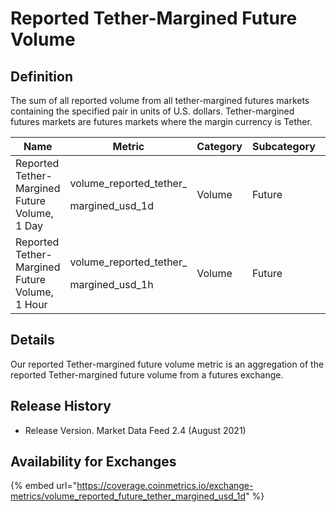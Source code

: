 # Reported Tether-Margined Future Volume

## Definition

The sum of all reported volume from all tether-margined futures markets containing the specified pair in units of U.S. dollars. Tether-margined futures markets are futures markets where the margin currency is Tether.

| Name                                           | Metric                                               | Category | Subcategory | Type | Unit | Frequency |
| ---------------------------------------------- | ---------------------------------------------------- | -------- | ----------- | ---- | ---- | --------- |
| Reported Tether-Margined Future Volume, 1 Day  | <p>volume_reported_tether_</p><p>margined_usd_1d</p> | Volume   | Future      | Sum  | USD  | 1d        |
| Reported Tether-Margined Future Volume, 1 Hour | <p>volume_reported_tether_</p><p>margined_usd_1h</p> | Volume   | Future      | Sum  | USD  | 1h        |

## Details

Our reported Tether-margined future volume metric is an aggregation of the reported Tether-margined future volume from a futures exchange.

## Release History

* Release Version. Market Data Feed 2.4 (August 2021)&#x20;

## Availability for Exchanges

{% embed url="https://coverage.coinmetrics.io/exchange-metrics/volume_reported_future_tether_margined_usd_1d" %}
